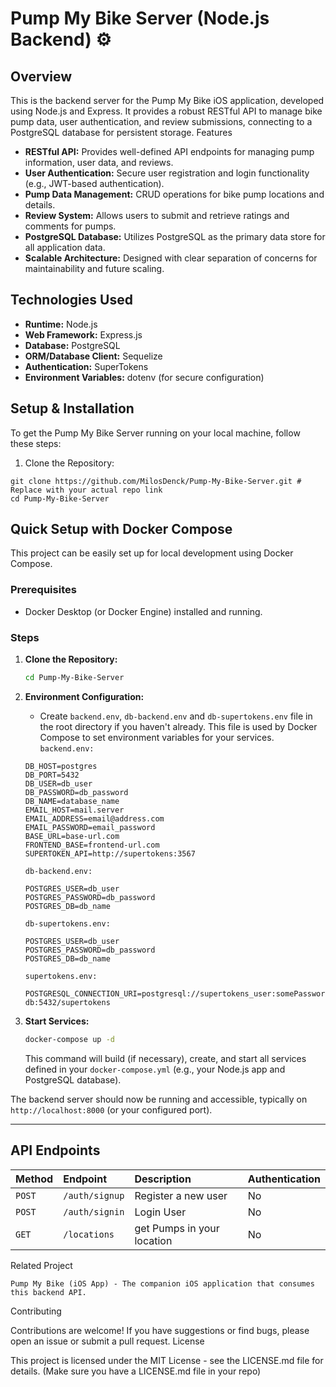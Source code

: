 # Pump My Bike Server (Node.js Backend) ⚙️
## Overview

This is the backend server for the Pump My Bike iOS application, developed using Node.js and Express. It provides a robust RESTful API to manage bike pump data, user authentication, and review submissions, connecting to a PostgreSQL database for persistent storage.
Features

* **RESTful API:** Provides well-defined API endpoints for managing pump information, user data, and reviews.
* **User Authentication:** Secure user registration and login functionality (e.g., JWT-based authentication).
* **Pump Data Management:** CRUD operations for bike pump locations and details.
* **Review System:** Allows users to submit and retrieve ratings and comments for pumps.
* **PostgreSQL Database:** Utilizes PostgreSQL as the primary data store for all application data.
* **Scalable Architecture:** Designed with clear separation of concerns for maintainability and future scaling.

## Technologies Used
* **Runtime:** Node.js
* **Web Framework:** Express.js
* **Database:** PostgreSQL
* **ORM/Database Client:** Sequelize
* **Authentication:** SuperTokens
* **Environment Variables:** dotenv (for secure configuration)

## Setup & Installation

To get the Pump My Bike Server running on your local machine, follow these steps:

1. Clone the Repository:
```
git clone https://github.com/MilosDenck/Pump-My-Bike-Server.git # Replace with your actual repo link
cd Pump-My-Bike-Server
```
## Quick Setup with Docker Compose

This project can be easily set up for local development using Docker Compose.

### Prerequisites

* Docker Desktop (or Docker Engine) installed and running.

### Steps

1.  **Clone the Repository:**
    ```bash
    cd Pump-My-Bike-Server
    ```

2.  **Environment Configuration:**
    * Create `backend.env`, `db-backend.env` and `db-supertokens.env` file in the root directory if you haven't already. This file is used by Docker Compose to set environment variables for your services.
    `backend.env:`
    ```
    DB_HOST=postgres
    DB_PORT=5432
    DB_USER=db_user
    DB_PASSWORD=db_password
    DB_NAME=database_name
    EMAIL_HOST=mail.server
    EMAIL_ADDRESS=email@address.com
    EMAIL_PASSWORD=email_password
    BASE_URL=base-url.com
    FRONTEND_BASE=frontend-url.com
    SUPERTOKEN_API=http://supertokens:3567
    ```
    `db-backend.env:`
    ```
    POSTGRES_USER=db_user
    POSTGRES_PASSWORD=db_password
    POSTGRES_DB=db_name
    ``` 
    `db-supertokens.env:`
    ```
    POSTGRES_USER=db_user
    POSTGRES_PASSWORD=db_password
    POSTGRES_DB=db_name
    ```
    `supertokens.env:`
    ```
    POSTGRESQL_CONNECTION_URI=postgresql://supertokens_user:somePassword@supertokens-db:5432/supertokens
    ```
3.  **Start Services:**
    ```bash
    docker-compose up -d 
    ```
    This command will build (if necessary), create, and start all services defined in your `docker-compose.yml` (e.g., your Node.js app and PostgreSQL database).

The backend server should now be running and accessible, typically on `http://localhost:8000` (or your configured port).

---

## API Endpoints

| Method | Endpoint             | Description                            | Authentication |
| :----- | :------------------- | :------------------------------------- | :------------- |
| `POST` | `/auth/signup`       | Register a new user                    | No             |
| `POST` | `/auth/signin`      | Login User                             | No             |
| `GET`  | `/locations`      | get Pumps in your location                | No             |


	


	


Related Project

    Pump My Bike (iOS App) - The companion iOS application that consumes this backend API.

Contributing

Contributions are welcome! If you have suggestions or find bugs, please open an issue or submit a pull request.
License

This project is licensed under the MIT License - see the LICENSE.md file for details. (Make sure you have a LICENSE.md file in your repo)